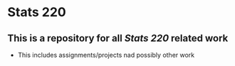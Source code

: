 # **Stats 220**
## This is a repository for all *Stats 220* related work
- This includes assignments/projects nad possibly other work
